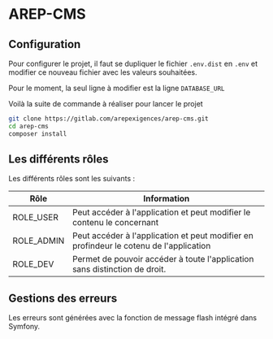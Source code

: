 # AREP-CMS

## Configuration

Pour configurer le projet, il faut se dupliquer le fichier ```.env.dist``` en ```.env``` et modifier
 ce nouveau fichier avec les valeurs souhaitées.

Pour le moment, la seul ligne à modifier est la ligne ```DATABASE_URL```

Voilà la suite de commande à réaliser pour lancer le projet

```bash
git clone https://gitlab.com/arepexigences/arep-cms.git
cd arep-cms
composer install
```
## Les différents rôles

Les différents rôles sont les suivants :

| Rôle | Information |
| ---- | ----------- |
|ROLE_USER| Peut accéder à l'application et peut modifier le contenu le concernant |
|ROLE_ADMIN| Peut accéder à l'application et peut modifier en profindeur le cotenu de l'application |
|ROLE_DEV|Permet de pouvoir accéder à toute l'application sans distinction de droit.|

## Gestions des erreurs 

Les erreurs sont générées avec la fonction de message flash intégré dans Symfony. 
